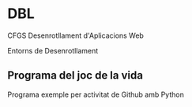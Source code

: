 # DBL

CFGS Desenrotllament d'Aplicacions Web

Entorns de Desenrotllament

## Programa del joc de la vida

Programa exemple per activitat de Github amb Python

